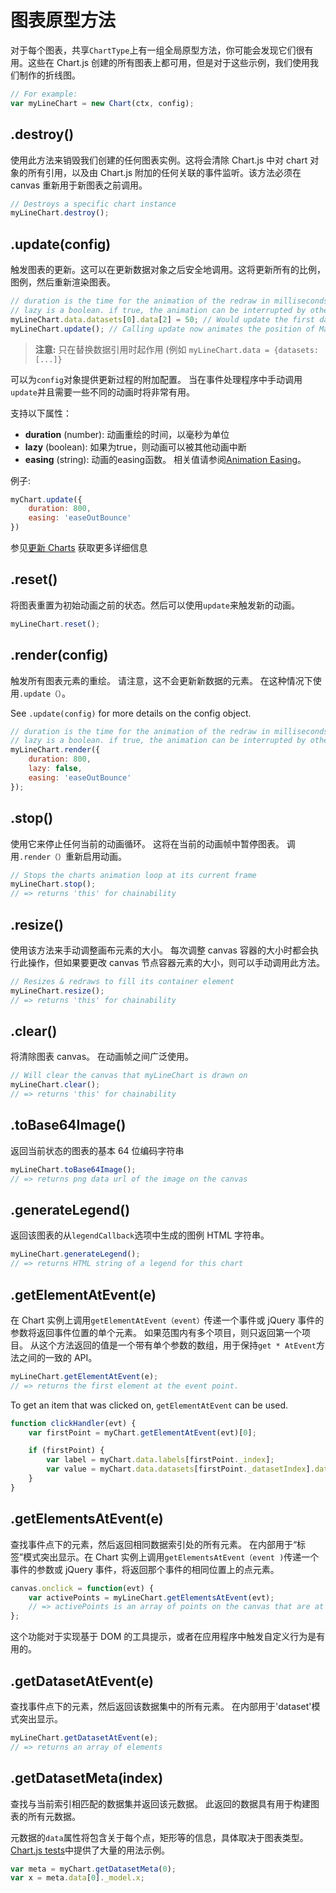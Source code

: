 # 图表原型方法

对于每个图表，共享`ChartType`上有一组全局原型方法，你可能会发现它们很有用。这些在 Chart.js 创建的所有图表上都可用，但是对于这些示例，我们使用我们制作的折线图。

```javascript
// For example:
var myLineChart = new Chart(ctx, config);
```

## .destroy()

使用此方法来销毁我们创建的任何图表实例。这将会清除 Chart.js 中对 chart 对象的所有引用，以及由 Chart.js 附加的任何关联的事件监听。该方法必须在 canvas 重新用于新图表之前调用。

```javascript
// Destroys a specific chart instance
myLineChart.destroy();
```

## .update(config)

触发图表的更新。这可以在更新数据对象之后安全地调用。这将更新所有的比例，图例，然后重新渲染图表。

```javascript
// duration is the time for the animation of the redraw in milliseconds
// lazy is a boolean. if true, the animation can be interrupted by other animations
myLineChart.data.datasets[0].data[2] = 50; // Would update the first dataset's value of 'March' to be 50
myLineChart.update(); // Calling update now animates the position of March from 90 to 50.
```

> **注意:** 只在替换数据引用时起作用 (例如 `myLineChart.data = {datasets: [...]}`

可以为`config`对象提供更新过程的附加配置。 当在事件处理程序中手动调用`update`并且需要一些不同的动画时将非常有用。

支持以下属性：
* **duration** (number): 动画重绘的时间，以毫秒为单位
* **lazy** (boolean): 如果为true，则动画可以被其他动画中断
* **easing** (string): 动画的easing函数。 相关值请参阅[Animation Easing](../configuration/animations.md)。

例子:
```javascript
myChart.update({
    duration: 800,
    easing: 'easeOutBounce'
})
```

参见[更新 Charts](updates.md) 获取更多详细信息

## .reset()

将图表重置为初始动画之前的状态。然后可以使用`update`来触发新的动画。

```javascript
myLineChart.reset();
```

## .render(config)

触发所有图表元素的重绘。 请注意，这不会更新新数据的元素。 在这种情况下使用`.update（）`。

See `.update(config)` for more details on the config object.

```javascript
// duration is the time for the animation of the redraw in milliseconds
// lazy is a boolean. if true, the animation can be interrupted by other animations
myLineChart.render({
	duration: 800,
	lazy: false,
	easing: 'easeOutBounce'
});
```

## .stop()

使用它来停止任何当前的动画循环。 这将在当前的动画帧中暂停图表。 调用`.render（）`重新启用动画。

```javascript
// Stops the charts animation loop at its current frame
myLineChart.stop();
// => returns 'this' for chainability
```

## .resize()

使用该方法来手动调整画布元素的大小。 每次调整 canvas 容器的大小时都会执行此操作，但如果要更改 canvas 节点容器元素的大小，则可以手动调用此方法。

```javascript
// Resizes & redraws to fill its container element
myLineChart.resize();
// => returns 'this' for chainability
```

## .clear()

将清除图表 canvas。 在动画帧之间广泛使用。

```javascript
// Will clear the canvas that myLineChart is drawn on
myLineChart.clear();
// => returns 'this' for chainability
```

## .toBase64Image()

返回当前状态的图表的基本 64 位编码字符串

```javascript
myLineChart.toBase64Image();
// => returns png data url of the image on the canvas
```

## .generateLegend()

返回该图表的从`legendCallback`选项中生成的图例 HTML 字符串。

```javascript
myLineChart.generateLegend();
// => returns HTML string of a legend for this chart
```

## .getElementAtEvent(e)

在 Chart 实例上调用`getElementAtEvent（event）`传递一个事件或 jQuery 事件的参数将返回事件位置的单个元素。 如果范围内有多个项目，则只返回第一个项目。 从这个方法返回的值是一个带有单个参数的数组，用于保持`get * AtEvent`方法之间的一致的 API。

```javascript
myLineChart.getElementAtEvent(e);
// => returns the first element at the event point.
```

To get an item that was clicked on, `getElementAtEvent` can be used.

```javascript
function clickHandler(evt) {
    var firstPoint = myChart.getElementAtEvent(evt)[0];

    if (firstPoint) {
        var label = myChart.data.labels[firstPoint._index];
        var value = myChart.data.datasets[firstPoint._datasetIndex].data[firstPoint._index];
    }
}
```

## .getElementsAtEvent(e)

查找事件点下的元素，然后返回相同数据索引处的所有元素。 在内部用于“标签”模式突出显示。在 Chart 实例上调用`getElementsAtEvent（event )`传递一个事件的参数或 jQuery 事件，将返回那个事件的相同位置上的点元素。

```javascript
canvas.onclick = function(evt) {
	var activePoints = myLineChart.getElementsAtEvent(evt);
	// => activePoints is an array of points on the canvas that are at the same position as the click event.
};
```

这个功能对于实现基于 DOM 的工具提示，或者在应用程序中触发自定义行为是有用的。

## .getDatasetAtEvent(e)

查找事件点下的元素，然后返回该数据集中的所有元素。 在内部用于'dataset'模式突出显示。

```javascript
myLineChart.getDatasetAtEvent(e);
// => returns an array of elements
```

## .getDatasetMeta(index)

查找与当前索引相匹配的数据集并返回该元数据。 此返回的数据具有用于构建图表的所有元数据。

元数据的`data`属性将包含关于每个点，矩形等的信息，具体取决于图表类型。
[Chart.js tests](https://github.com/chartjs/Chart.js/tree/master/test)中提供了大量的用法示例。

```javascript
var meta = myChart.getDatasetMeta(0);
var x = meta.data[0]._model.x;
```
